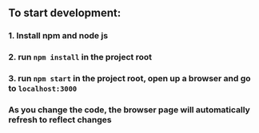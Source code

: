 ## To start development:
### 1. Install npm and node js
### 2. run `npm install` in the project root 
### 3. run `npm start` in the project root, open up a browser and go to `localhost:3000`
### As you change the code, the browser page will automatically refresh to reflect changes